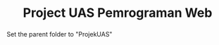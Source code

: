 <h1 align="center">Project UAS Pemrograman Web</h1>

###

<p align="left">Set the parent folder to "ProjekUAS"</p>

###
